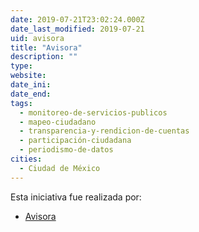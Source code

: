 ```yaml
---
date: 2019-07-21T23:02:24.000Z
date_last_modified: 2019-07-21
uid: avisora
title: "Avisora"
description: ""
type: 
website: 
date_ini: 
date_end: 
tags:
  - monitoreo-de-servicios-publicos
  - mapeo-ciudadano
  - transparencia-y-rendicion-de-cuentas
  - participación-ciudadana
  - periodismo-de-datos
cities: 
  - Ciudad de México
---
```


Esta iniciativa fue realizada por:

- [Avisora](/i/avisora.html)
